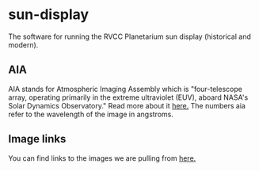 # sun-display
The software for running the RVCC Planetarium sun display (historical and modern).

## AIA
AIA stands for Atmospheric Imaging Assembly which is "four-telescope array, operating primarily in the extreme ultraviolet (EUV), aboard NASA's Solar Dynamics Observatory." Read more about it [here.](https://aia.cfa.harvard.edu/) The numbers aia refer to the wavelength of the image in angstroms.

## Image links
You can find links to the images we are pulling from [here.](https://sdo.gsfc.nasa.gov/data/)
